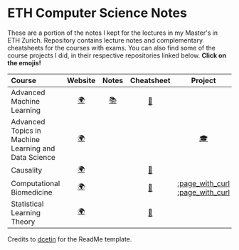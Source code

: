 # ETH Computer Science Notes

These are a portion of the notes I kept for the lectures in my Master's in ETH Zurich. Repository contains lecture notes and complementary cheatsheets for the courses with exams. You can also find some of the course projects I did, in their respective repositories linked below. **Click on the emojis!**

| Course                                                       |                           Website                            |  Notes  |    Cheatsheet    |                           Project                            |
| :----------------------------------------------------------- | :----------------------------------------------------------: | :-----: | :--------------: | :----------------------------------------------------------: |
| Advanced Machine Learning                               | [:earth_africa:](https://ml2.inf.ethz.ch/courses/aml/)    | [:books:](https://github.com/pierobartolo/AML-Lecture-Notes) | [:page_with_curl:](https://github.com/pierobartolo/eth-ds-notes/blob/master/cheatsheets/aml_cheatsheet.pdf) |                                                              |
| Advanced Topics in Machine Learning and Data Science                  | [:earth_africa:](https://fernandoperezc.github.io/Advanced-Topics-in-Machine-Learning-and-Data-Science/)   |         |                  | [:mortar_board:](https://github.com/pierobartolo/eth-ds-notes/blob/master/notes/gnn.pdf)  |
| Causality                  | [:earth_africa:](https://stat.ethz.ch/lectures/ss21/causality.php#course_materials)   |         |   [:page_with_curl:](https://github.com/pierobartolo/eth-ds-notes/blob/master/cheatsheets/causality_cheatsheet.pdf)               |   |
| Computational Biomedicine                  | [:earth_africa:](https://bmi.inf.ethz.ch/teaching/261-5100-00l-computational-biomedicine-autumn-2020)   |         |   [:page_with_curl:](https://github.com/pierobartolo/eth-ds-notes/blob/master/cheatsheets/comp_bio_cheatsheet.pdf)               | [:page_with_curl](https://github.com/pierobartolo/MapTie) [:page_with_curl](https://github.com/pierobartolo/snpMAP)  |
| Statistical Learning Theory                  | [:earth_africa:](https://ml2.inf.ethz.ch/courses/slt/)   |         |   [:page_with_curl:](https://github.com/pierobartolo/eth-ds-notes/blob/master/cheatsheets/slt_cheatsheet.pdf)               |   |

Credits to [dcetin](https://github.com/dcetin/eth-cs-notes) for the ReadMe template.